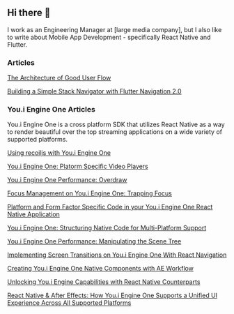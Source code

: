 ## Hi there 👋

I work as an Engineering Manager at [large media company], but I also like to write about Mobile App Development - specifically React Native and Flutter.

### Articles

[The Architecture of Good User Flow](https://johnwcassidy.medium.com/the-architecture-of-good-user-flow-6d658c6e3111)

[Building a Simple Stack Navigator with Flutter Navigation 2.0](https://johnwcassidy.medium.com/building-a-simple-stack-navigator-with-flutter-navigation-2-0-f11b55b71520)

### You.i Engine One Articles

You.i Engine One is a cross platform SDK that utilizes React Native as a way to render beautiful over the top streaming applications on a wide variety of supported platforms.

[Using recoiljs with You.i Engine One](https://johnwcassidy.medium.com/using-recoil-with-you-i-engine-one-d5454eb0db96)

[You.i Engine One: Platorm Specific Video Players](https://johnwcassidy.medium.com/you-i-engine-one-platform-player-implementations-e7247c19ddab)

[You.i Engine One Performance: Overdraw](https://medium.com/@johnwcassidy/you-i-engine-one-performance-overdraw-7c7c0d9f854e?source=friends_link&sk=deafdfd8f271678de54994726476b3b3)

[Focus Management on You.i Engine One: Trapping Focus](https://medium.com/@johnwcassidy/focus-management-on-you-i-engine-one-trapping-focus-5133cda8c4bc?source=friends_link&sk=9bb2d7221cb506e6ae31d192397187db)

[Platform and Form Factor Specific Code in your You.i Engine One React Native Application](https://medium.com/@johnwcassidy/considering-platform-and-factor-factor-in-your-you-i-engine-one-react-native-code-1f09a795be7b)

[You.i Engine One: Structuring Native Code for Multi-Platform Support](https://medium.com/@johnwcassidy/you-i-engine-one-structuring-native-code-for-multi-platform-support-14706f2cca9e?source=friends_link&sk=c8afb5b726e3210e3a96f809a360ae06)

[You.i Engine One Performance: Manipulating the Scene Tree](https://medium.com/@johnwcassidy/you-i-engine-one-performance-manipulating-the-scene-tree-e6721eeb50d9?source=friends_link&sk=f1fc86b2774dca033da39e2c59d9e709)

[Implementing Screen Transitions on You.i Engine One With React Navigation](https://medium.com/@johnwcassidy/implementing-screen-transitions-on-you-i-engine-one-with-react-navigation-eaa5cdfe4b95)

[Creating You.i Engine One Native Components with AE Workflow](https://medium.com/@johnwcassidy/creating-you-i-engine-one-native-components-with-ae-workflow-5fe4b4242fb7)

[Unlocking You.i Engine Capabilities with React Native Counterparts](https://medium.com/@johnwcassidy/unlocking-you-i-engine-capabilities-with-react-native-counterparts-21a0156ff870)

[React Native & After Effects: How You.i Engine One Supports a Unified UI Experience Across All Supported Platforms](https://medium.com/@johnwcassidy/react-native-after-effects-workflow-and-you-i-engine-one-71730026e7c3)
